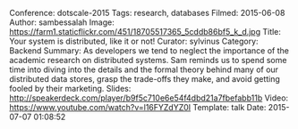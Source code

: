 Conference: dotscale-2015
Tags: research, databases
Filmed: 2015-06-08
Author: sambessalah
Image: https://farm1.staticflickr.com/451/18705517365_5cddb86bf5_k_d.jpg
Title: Your system is distributed, like it or not!
Curator: sylvinus
Category: Backend
Summary: As developers we tend to neglect the importance of the academic research on distributed systems. Sam reminds us to spend some time into diving into the details and the formal theory behind many of our distributed data stores, grasp the trade-offs they make, and avoid getting fooled by their marketing.
Slides: http://speakerdeck.com/player/b9f5c710e6e54f4dbd21a7fbefabb11b
Video: https://www.youtube.com/watch?v=l16FYZdYZ0I
Template: talk
Date: 2015-07-07 01:08:52
